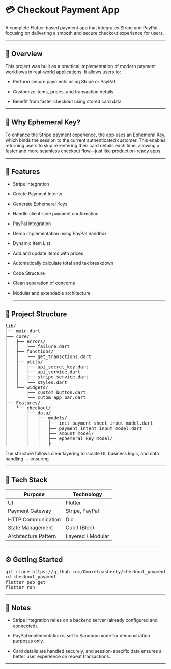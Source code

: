 # 💳 Checkout Payment App
A complete Flutter-based payment app that integrates Stripe and PayPal, focusing on delivering a smooth and secure checkout experience for users.


---


## 🚀 Overview
This project was built as a practical implementation of modern payment workflows in real-world applications.
It allows users to:

* Perform secure payments using Stripe or PayPal

- Customize items, prices, and transaction details

- Benefit from faster checkout using stored card data

 ---
  
## 🔐 Why Ephemeral Key?
To enhance the Stripe payment experience, the app uses an Ephemeral Key, which binds the session to the current authenticated customer.
This enables returning users to skip re-entering their card details each time, allowing a faster and more seamless checkout flow—just like production-ready apps.

---


## 🧩 Features
- Stripe Integration

- Create Payment Intents

- Generate Ephemeral Keys

- Handle client-side payment confirmation

- PayPal Integration

- Demo implementation using PayPal Sandbox

- Dynamic Item List

- Add and update items with prices

- Automatically calculate total and tax breakdown

- Code Structure

- Clean separation of concerns

- Modular and extendable architecture

  ---

## 📁 Project Structure
<pre>
lib/
├── main.dart
├── core/
│   ├── errors/
│   │   └── failure.dart
│   ├── functions/
│   │   └── get_transctions.dart
│   ├── utils/
│   │   ├── api_secret_key.dart
│   │   ├── api_service.dart
│   │   ├── stripe_service.dart
│   │   └── styles.dart
│   └── widgets/
│       ├── custom_button.dart
│       └── cutom_app_bar.dart
├── Features/
│   └── checkout/
│       ├── data/
│       │   ├── models/
│       │   │   ├── init_payment_sheet_input_model.dart
│       │   │   ├── payment_intent_input_model.dart
│       │   │   ├── amount_model/
│       │   │   ├── ephemeral_key_model/
│       │   │   ├
</pre>

The structure follows clear layering to isolate UI, business logic, and data handling — ensuring 

---

## 🧠 Tech Stack

| Purpose                | Technology        |
|------------------------|------------------|
| UI                     | Flutter           |
| Payment Gateway        | Stripe, PayPal    |
| HTTP Communication     | Dio               |
| State Management       | Cubit (Bloc)      |
| Architecture Pattern   | Layered / Modular |

---
## ⚙️ Getting Started
<pre>
git clone https://github.com/Omarelnasherty/checkout_payment.git
cd checkout_payment
flutter pub get
flutter run
</pre>

---

## 📌 Notes
- Stripe integration relies on a backend server (already configured and connected).

- PayPal implementation is set to Sandbox mode for demonstration purposes only.

- Card details are handled securely, and session-specific data ensures a better user experience on repeat transactions.

--- 

